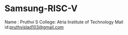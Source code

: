 # Samsung-RISC-V
Name : Pruthvi S
College: Atria Institute of Technology 
                                                                                                                                                                  Mail id:pruthvislad103@gmail.com

